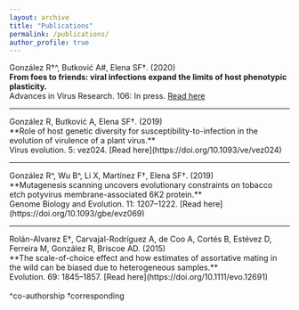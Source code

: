 ```yaml
---
layout: archive
title: "Publications"
permalink: /publications/
author_profile: true
---
```


González R†^, Butković A#, Elena SF†. (2020)<br/>
**From foes to friends: viral infections expand the limits of host phenotypic plasticity.**<br/>
Advances in Virus Research. 106: In press.
[Read here](https://doi.org/10.1016/bs.aivir.2020.01.003)
<hr/>
González R, Butković A, Elena SF†. (2019)<br/>
**Role of host genetic diversity for susceptibility-to-infection in the evolution of virulence of a plant virus.**<br/> 
Virus evolution. 5: vez024. 
[Read here](https://doi.org/10.1093/ve/vez024)
<hr/>
González R^, Wu B^, Li X, Martínez F†, Elena SF†. (2019)<br/> 
**Mutagenesis scanning uncovers evolutionary constraints on tobacco etch potyvirus membrane-associated 6K2 protein.**<br/> 
Genome Biology and Evolution. 11: 1207–1222. 
[Read here](https://doi.org/10.1093/gbe/evz069)
<hr/>
Rolán-Alvarez E†, Carvajal-Rodríguez A, de Coo A, Cortés B, Estévez D, Ferreira M, González R, Briscoe AD. (2015)<br/> 
**The scale-of-choice effect and how estimates of assortative mating in the wild can be biased due to heterogeneous samples.**<br/> 
Evolution. 69: 1845–1857. 
[Read here](https://doi.org/10.1111/evo.12691)
<br/>
<br/>
^co-authorship
†corresponding
